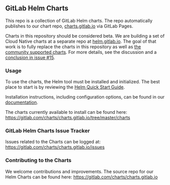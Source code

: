 ## GitLab Helm Charts

This repo is a collection of GitLab Helm charts.
The repo automatically publishes to our chart repo, [charts.gitlab.io](https://charts.gitlab.io) via GitLab Pages.

Charts in this repository should be considered beta. We are building a set of Cloud Native
charts at a separate repo at [helm.gitlab.io](https://gitlab.com/charts/helm.gitlab.io). The goal of that work
is to fully replace the charts in this repository as well as [the community supported charts](https://github.com/kubernetes/charts/tree/master/stable/gitlab-ce).
For more details, see the discussion and a [conclusion in issue #15](https://gitlab.com/charts/charts.gitlab.io/issues/15#note_36465690).

### Usage

To use the charts, the Helm tool must be installed and initialized. The best
place to start is by reviewing the [Helm Quick Start Guide](https://github.com/kubernetes/helm/blob/master/docs/quickstart.md).

Installation instructions, including configuration options, can be found in our [documentation](http://docs.gitlab.com/ce/install/kubernetes/).

The charts currently available to install can be found here: <https://gitlab.com/charts/charts.gitlab.io/tree/master/charts>

### GitLab Helm Charts Issue Tracker

Issues related to the Charts can be logged at: <https://gitlab.com/charts/charts.gitlab.io/issues>

### Contributing to the Charts

We welcome contributions and improvements. The source repo for our Helm Charts can be found here: <https://gitlab.com/charts/charts.gitlab.io>
